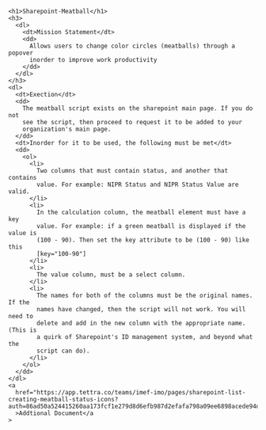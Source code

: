 <style type="text/css">
      body{
        background-color: "black";
        color: "black";
        text-shadow: "1px 1px 1px white";
      }
    </style>
    <h1>Sharepoint-Meatball</h1>
    <h3>
      <dl>
        <dt>Mission Statement</dt>
        <dd>
          Allows users to change color circles (meatballs) through a popover
          inorder to improve work productivity
        </dd>
      </dl>
    </h3>
    <dl>
      <dt>Exection</dt>
      <dd>
        The meatball script exists on the sharepoint main page. If you do not
        see the script, then proceed to request it to be added to your
        organization's main page.
      </dd>
      <dt>Inorder for it to be used, the following must be met</dt>
      <dd>
        <ol>
          <li>
            Two columns that must contain status, and another that contains
            value. For example: NIPR Status and NIPR Status Value are valid.
          </li>
          <li>
            In the calculation column, the meatball element must have a key
            value. For example: if a green meatball is displayed if the value is
            (100 - 90). Then set the key attribute to be (100 - 90) like this
            [key="100-90"]
          </li>
          <li>
            The value column, must be a select column.
          </li>
          <li>
            The names for both of the columns must be the original names. If the
            names have changed, then the script will not work. You will need to
            delete and add in the new column with the appropriate name. (This is
            a quirk of Sharepoint's ID management system, and beyond what the
            script can do).
          </li>
        </ol>
      </dd>
    </dl>
    <a
      href="https://app.tettra.co/teams/imef-imo/pages/sharepoint-list-creating-meatball-status-icons?auth=86ad50a524415260aa173fcf1e279d8d6efb987d2efafa798a09ee6898acede94d47b91a1a5892bd83cd000489d0f1b7"
      >Addtional Document</a
    >
